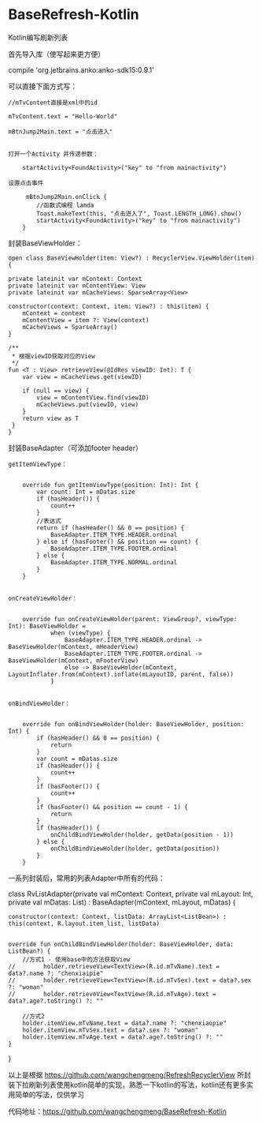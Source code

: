 # BaseRefresh-Kotlin
Kotlin编写刷新列表

首先导入库（使写起来更方便）

compile 'org.jetbrains.anko:anko-sdk15:0.9.1'


可以直接下面方式写：

	//mTvContent直接是xml中的id

	mTvContent.text = "Hello-World"

    mBtnJump2Main.text = "点击进入"


    打开一个Activity 并传递参数：

    	startActivity<FoundActivity>("key" to "from mainactivity")

    设置点击事件

    	 mBtnJump2Main.onClick {
    	 	//函数式编程 lamda
            Toast.makeText(this, "点击进入了", Toast.LENGTH_LONG).show()
            startActivity<FoundActivity>("key" to "from mainactivity")
        }



封装BaseViewHolder：

	open class BaseViewHolder(item: View?) : RecyclerView.ViewHolder(item) {

    private lateinit var mContext: Context
    private lateinit var mContentView: View
    private lateinit var mCacheViews: SparseArray<View>

    constructor(context: Context, item: View?) : this(item) {
        mContext = context
        mContentView = item ?: View(context)
        mCacheViews = SparseArray()
    }

    /**
     * 根据viewID获取对应的View
     */
    fun <T : View> retrieveView(@IdRes viewID: Int): T {
        var view = mCacheViews.get(viewID)

        if (null == view) {
            view = mContentView.find(viewID)
            mCacheViews.put(viewID, view)
        }
        return view as T
     }
    }



封装BaseAdapter（可添加footer header）

	
	getItemViewType：


	    override fun getItemViewType(position: Int): Int {
	        var count: Int = mDatas.size
	        if (hasHeader()) {
	            count++
	        }
	        //表达式
	        return if (hasHeader() && 0 == position) {
	            BaseAdapter.ITEM_TYPE.HEADER.ordinal
	        } else if (hasFooter() && position == count) {
	            BaseAdapter.ITEM_TYPE.FOOTER.ordinal
	        } else {
	            BaseAdapter.ITEM_TYPE.NORMAL.ordinal
	        }
	    }


	onCreateViewHolder：


	    override fun onCreateViewHolder(parent: ViewGroup?, viewType: Int): BaseViewHolder =
	            when (viewType) {
	                BaseAdapter.ITEM_TYPE.HEADER.ordinal -> BaseViewHolder(mContext, mHeaderView)
	                BaseAdapter.ITEM_TYPE.FOOTER.ordinal -> BaseViewHolder(mContext, mFooterView)
	                else -> BaseViewHolder(mContext, LayoutInflater.from(mContext).inflate(mLayoutID, parent, false))
	            }


	onBindViewHolder：


	    override fun onBindViewHolder(holder: BaseViewHolder, position: Int) {
	        if (hasHeader() && 0 == position) {
	            return
	        }
	        var count = mDatas.size
	        if (hasHeader()) {
	            count++
	        }
	        if (hasFooter()) {
	            count++
	        }
	        if (hasFooter() && position == count - 1) {
	            return
	        }
	        if (hasHeader()) {
	            onChildBindViewHolder(holder, getData(position - 1))
	        } else {
	            onChildBindViewHolder(holder, getData(position))
	        }
	    }


一系列封装后，常用的列表Adapter中所有的代码：

	
class RvListAdapter(private val mContext: Context, private val mLayout: Int, private val mDatas: List<ListBean>) : BaseAdapter<ListBean>(mContext, mLayout, mDatas) {

    constructor(context: Context, listData: ArrayList<ListBean>) : this(context, R.layout.item_list, listData)


    override fun onChildBindViewHolder(holder: BaseViewHolder, data: ListBean?) {
        //方式1 - 使用base中的方法获取View
	//        holder.retrieveView<TextView>(R.id.mTvName).text = data?.name ?: "chenxiaipie"
	//        holder.retrieveView<TextView>(R.id.mTvSex).text = data?.sex ?: "woman"
	//        holder.retrieveView<TextView>(R.id.mTvAge).text = data?.age?.toString() ?: ""

        //方式2
        holder.itemView.mTvName.text = data?.name ?: "chenxiaopie"
        holder.itemView.mTvSex.text = data?.sex ?: "woman"
        holder.itemView.mTvAge.text = data?.age?.toString() ?: ""
    }
}



以上是根据 https://github.com/wangchengmeng/RefreshRecyclerView 所封装下拉刷新列表使用kotlin简单的实现，熟悉一下kotlin的写法，kotlin还有更多实用简单的写法，仅供学习


代码地址：https://github.com/wangchengmeng/BaseRefresh-Kotlin